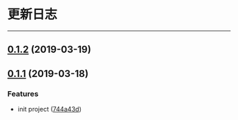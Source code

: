 # 更新日志
<!-- {.md} -->

----
<!-- {.md} -->

## [0.1.2](https://github.com/Eamonnzhang/vue-cards/compare/v0.1.1...v0.1.2) (2019-03-19)
<!-- {.md} -->



## [0.1.1](https://github.com/Eamonnzhang/vue-cards/compare/744a43d...v0.1.1) (2019-03-18)
<!-- {.md} -->


### Features
<!-- {.md} -->

* init project ([744a43d](https://github.com/Eamonnzhang/vue-cards/commit/744a43d))
<!-- {.md} -->

